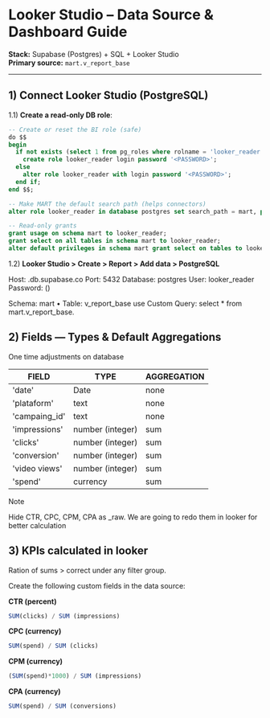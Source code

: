 # Looker Studio – Data Source & Dashboard Guide

**Stack:** Supabase (Postgres) + SQL + Looker Studio  
**Primary source:** `mart.v_report_base` 

---

## 1) Connect Looker Studio (PostgreSQL)

1.1) **Create a read-only DB role**:
```sql
-- Create or reset the BI role (safe)
do $$
begin
  if not exists (select 1 from pg_roles where rolname = 'looker_reader') then
    create role looker_reader login password '<PASSWORD>';
  else
    alter role looker_reader with login password '<PASSWORD>';
  end if;
end $$;

-- Make MART the default search path (helps connectors)
alter role looker_reader in database postgres set search_path = mart, public;

-- Read-only grants
grant usage on schema mart to looker_reader;
grant select on all tables in schema mart to looker_reader;
alter default privileges in schema mart grant select on tables to looker_reader;
```

1.2) **Looker Studio > Create > Report > Add data > PostgreSQL**

Host: <project>.db.supabase.co
Port: 5432
Database: postgres
User: looker_reader
Password: (<PASSWORD>)

Schema: mart • Table: v_report_base
use Custom Query: select * from mart.v_report_base.

## **2) Fields — Types & Default Aggregations**
One time adjustments on database 

| FIELD | TYPE | AGGREGATION | 
| --- | --- | --- |
| 'date' | Date | none|
| 'plataform' | text | none|
| 'campaing_id' | text | none |
| 'impressions' | number (integer) | sum |
| 'clicks' |  number (integer) | sum |
| 'conversion' | number (integer) | sum |
| 'video views' | number (integer) | sum |
| 'spend' | currency | sum

> [!NOTE]
> Hide CTR, CPC, CPM, CPA as _raw. We are going to redo them in looker for better calculation

## **3) KPIs calculated in looker**
Ration of sums > correct under any filter group. 

Create the following custom fields in the data source:

**CTR (percent)**
```sql 
SUM(clicks) / SUM (impressions)
```

**CPC (currency)**
```sql 
SUM(spend) / SUM (clicks)
```

**CPM (currency)**
```sql 
(SUM(spend)*1000) / SUM (impressions)
```

**CPA (currency)**
```sql 
SUM(spend) / SUM (conversions)
```

